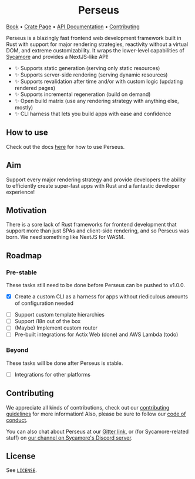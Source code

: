 <h1 style="text-align: center;">Perseus</h1>

[Book][book] • [Crate Page][crate] • [API Documentation][docs] • [Contributing][contrib]

Perseus is a blazingly fast frontend web development framework built in Rust with support for major rendering strategies, reactivity without a virtual DOM, and extreme customizability. It wraps the lower-level capabilities of [Sycamore](https://github.com/sycamore-rs/sycamore) and provides a NextJS-like API!

- ✨ Supports static generation (serving only static resources)
- ✨ Supports server-side rendering (serving dynamic resources)
- ✨ Supports revalidation after time and/or with custom logic (updating rendered pages)
- ✨ Supports incremental regeneration (build on demand)
- ✨ Open build matrix (use any rendering strategy with anything else, mostly)
- ✨ CLI harness that lets you build apps with ease and confidence

## How to use

Check out the docs [here](https://arctic-hen7.github.io/perseus) for how to use Perseus.

## Aim

Support every major rendering strategy and provide developers the ability to efficiently create super-fast apps with Rust and a fantastic developer experience!

## Motivation

There is a sore lack of Rust frameworks for frontend development that support more than just SPAs and client-side rendering, and so Perseus was born. We need something like NextJS for WASM.

## Roadmap

### Pre-stable

These tasks still need to be done before Perseus can be pushed to v1.0.0.

* [x] Create a custom CLI as a harness for apps without riediculous amounts of configuration needed
- [ ] Support custom template hierarchies
- [ ] Support i18n out of the box
- [ ] (Maybe) Implement custom router
- [ ] Pre-built integrations for Actix Web (done) and AWS Lambda (todo)

### Beyond

These tasks will be done after Perseus is stable.

- [ ] Integrations for other platforms

## Contributing

We appreciate all kinds of contributions, check out our [contributing guidelines](./CONTRIBUTING.md) for more information! Also, please be sure to follow our [code of conduct](./CODE_OF_CONDUCT.md).

You can also chat about Perseus at our [Gitter link](https://gitter.im/perseus-framework/community), or (for Sycamore-related stuff) on [our channel on Sycamore's Discord server](https://discord.com/channels/820400041332179004/883168134331256892).

## License

See [`LICENSE`](./LICENSE).

[book]: https://arctic-hen7.github.io/perseus
[crate]: https://crates.io/crates/perseus
[docs]: https://docs.rs/perseus
[contrib]: ./CONTRIBUTING.md
